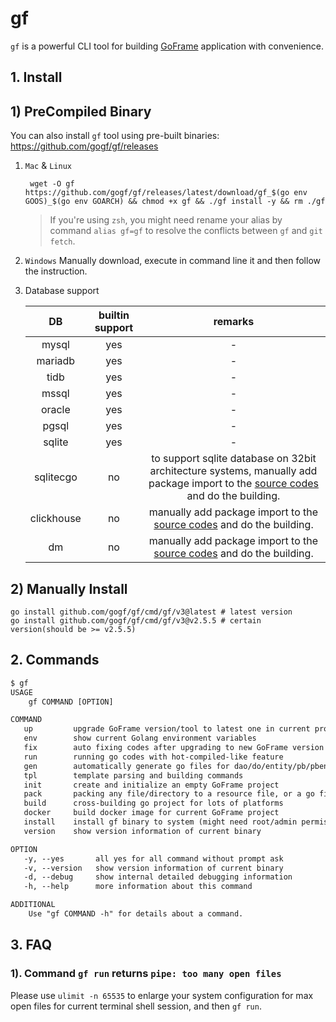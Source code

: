 # gf

`gf` is a powerful CLI tool for building [GoFrame](https://goframe.org) application with convenience.

## 1. Install

## 1) PreCompiled Binary

You can also install `gf` tool using pre-built binaries: <https://github.com/gogf/gf/releases>

1. `Mac` & `Linux`

   ```shell
    wget -O gf https://github.com/gogf/gf/releases/latest/download/gf_$(go env GOOS)_$(go env GOARCH) && chmod +x gf && ./gf install -y && rm ./gf
   ```

   > If you're using `zsh`, you might need rename your alias by command `alias gf=gf` to resolve the conflicts between `gf` and `git fetch`.

2. `Windows`
   Manually download, execute in command line it and then follow the instruction.

3. Database support

   |     DB     | builtin support |                                                                             remarks                                                                              |
   |:----------:|:---------------:|:----------------------------------------------------------------------------------------------------------------------------------------------------------------:|
   |   mysql    |       yes       |                                                                                -                                                                                 |
   |  mariadb   |       yes       |                                                                                -                                                                                 |
   |    tidb    |       yes       |                                                                                -                                                                                 |
   |   mssql    |       yes       |                                                                                -                                                                                 |
   |   oracle   |       yes       |                                                                                -                                                                                 |
   |   pgsql    |       yes       |                                                                                -                                                                                 |
   |   sqlite   |       yes       |                                                                                -                                                                                 |
   | sqlitecgo  |       no        | to support sqlite database on 32bit architecture systems, manually add package import to the [source codes](./internal/cmd/cmd_gen_dao.go) and do the building.  |
   | clickhouse |       no        |                              manually add package import to the [source codes](./internal/cmd/cmd_gen_dao.go) and do the building.                               |
   |     dm     |       no        |                              manually add package import to the [source codes](./internal/cmd/cmd_gen_dao.go) and do the building.                               |

## 2) Manually Install

```shell
go install github.com/gogf/gf/cmd/gf/v3@latest # latest version
go install github.com/gogf/gf/cmd/gf/v3@v2.5.5 # certain version(should be >= v2.5.5)
```

## 2. Commands

```html
$ gf
USAGE
    gf COMMAND [OPTION]

COMMAND
   up         upgrade GoFrame version/tool to latest one in current project
   env        show current Golang environment variables
   fix        auto fixing codes after upgrading to new GoFrame version
   run        running go codes with hot-compiled-like feature
   gen        automatically generate go files for dao/do/entity/pb/pbentity
   tpl        template parsing and building commands
   init       create and initialize an empty GoFrame project
   pack       packing any file/directory to a resource file, or a go file
   build      cross-building go project for lots of platforms
   docker     build docker image for current GoFrame project
   install    install gf binary to system (might need root/admin permission)
   version    show version information of current binary

OPTION
   -y, --yes       all yes for all command without prompt ask
   -v, --version   show version information of current binary
   -d, --debug     show internal detailed debugging information
   -h, --help      more information about this command

ADDITIONAL
    Use "gf COMMAND -h" for details about a command.
```

## 3. FAQ

### 1). Command `gf run` returns `pipe: too many open files`

Please use `ulimit -n 65535` to enlarge your system configuration for max open files for current terminal shell session, and then `gf run`.
